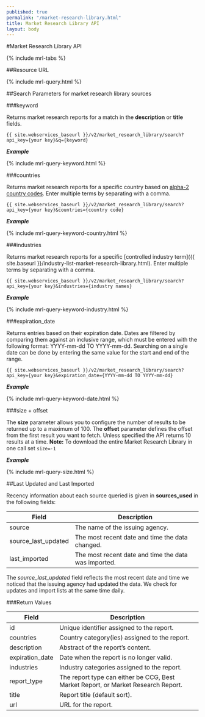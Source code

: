 ```yaml
---
published: true
permalink: "/market-research-library.html"
title: Market Research Library API
layout: body
---
```


#Market Research Library API 

{% include mrl-tabs %}

##Resource URL

{% include mrl-query.html %}

##Search Parameters for market research library sources

###keyword

Returns market research reports for a match in the **description** or **title** fields.

    {{ site.webservices_baseurl }}/v2/market_research_library/search?api_key={your key}&q={keyword}

**_Example_**

{% include mrl-query-keyword.html %}

###countries

Returns market research reports for a specific country based on [alpha-2 country codes](http://www.iso.org/iso/home/standards/country_codes/country_names_and_code_elements.htm). Enter multiple terms by separating with a comma.

    {{ site.webservices_baseurl }}/v2/market_research_library/search?api_key={your key}&countries={country code}

**_Example_**

{% include mrl-query-keyword-country.html %}

###industries

Returns market research reports for a specific [controlled industry term]({{ site.baseurl }}/industry-list-market-research-library.html). Enter multiple terms by separating with a comma.

    {{ site.webservices_baseurl }}/v2/market_research_library/search?api_key={your key}&industries={industry names}

**_Example_**

{% include mrl-query-keyword-industry.html %}

###expiration_date

Returns entries based on their expiration date. Dates are filtered by comparing them against an inclusive range, which must be entered with the following format: YYYY-mm-dd TO YYYY-mm-dd. Searching on a single date can be done by entering the same value for the start and end of the range.


    {{ site.webservices_baseurl }}/v2/market_research_library/search?api_key={your key}&expiration_date={YYYY-mm-dd TO YYYY-mm-dd}

**_Example_**

{% include mrl-query-keyword-date.html %}

###size + offset

The **size** parameter allows you to configure the number of results to be returned up to a maximum of 100. The **offset** parameter defines the offset from the first result you want to fetch. Unless specified the API returns 10 results at a time.  **Note:**  To download the entire Market Research Library in one call set ```size=-1```

**_Example_**

{% include mrl-query-size.html %}

##Last Updated and Last Imported

Recency information about each source queried is given in **sources_used** in the following fields:

| Field	| Description |
| ------| -------------|
| source | The name of the issuing agency. |
| source_last_updated | The most recent date and time the data changed. |
| last_imported | The most recent date and time the data was imported. |

The *source_last_updated* field reflects the most recent date and time we noticed that the issuing agency had updated the data. We check for updates and import lists at the same time daily.

###Return Values

| Field           | Description                                                     |
| --------------- | --------------------------------------------------------------- |
| id              | Unique identifier assigned to the report.                         |
| countries       | Country category(ies) assigned to the report.                    |
| description     | Abstract of the report’s content.                                |
| expiration_date | Date when the report is no longer valid.                         |
| industries        | Industry categories assigned to the report.                        |
| report_type     | The report type can either be CCG, Best Market Report, or Market Research Report.|
| title           | Report title  (default sort).                                    |
| url             | URL for the report.                                              |
